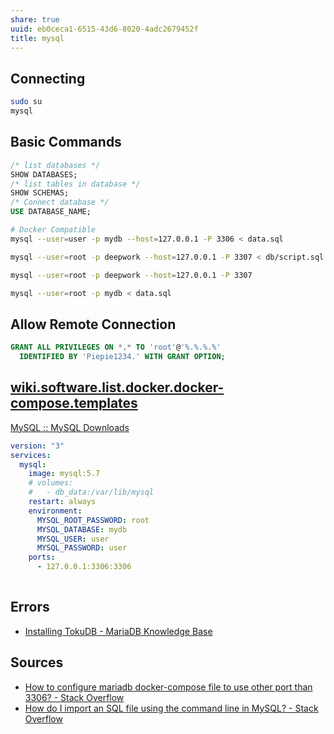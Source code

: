 ```yaml
---
share: true
uuid: eb0ceca1-6515-43d6-8020-4adc2679452f
title: mysql
---
```

## Connecting

``` bash
sudo su
mysql
```

## Basic Commands

``` sql
/* list databases */
SHOW DATABASES;
/* list tables in database */
SHOW SCHEMAS;
/* Connect database */
USE DATABASE_NAME;
```

``` bash
# Docker Compatible
mysql --user=user -p mydb --host=127.0.0.1 -P 3306 < data.sql

mysql --user=root -p deepwork --host=127.0.0.1 -P 3307 < db/script.sql

mysql --user=root -p deepwork --host=127.0.0.1 -P 3307

mysql --user=root -p mydb < data.sql


```

## Allow Remote Connection

``` sql
GRANT ALL PRIVILEGES ON *.* TO 'root'@'%.%.%.%' 
  IDENTIFIED BY 'Piepie1234.' WITH GRANT OPTION;
```
## [wiki.software.list.docker.docker-compose.templates](/undefined)

[MySQL :: MySQL Downloads](https://www.mysql.com/downloads/)

``` yaml
version: "3"
services:
  mysql:
    image: mysql:5.7
    # volumes:
    #   - db_data:/var/lib/mysql
    restart: always
    environment:
      MYSQL_ROOT_PASSWORD: root
      MYSQL_DATABASE: mydb
      MYSQL_USER: user
      MYSQL_PASSWORD: user
    ports:
      - 127.0.0.1:3306:3306
  
```

## Errors

* [Installing TokuDB - MariaDB Knowledge Base](https://mariadb.com/kb/en/installing-tokudb/)

## Sources

* [How to configure mariadb docker-compose file to use other port than 3306? - Stack Overflow](https://stackoverflow.com/questions/56212960/how-to-configure-mariadb-docker-compose-file-to-use-other-port-than-3306)
* [How do I import an SQL file using the command line in MySQL? - Stack Overflow](https://stackoverflow.com/questions/17666249/how-do-i-import-an-sql-file-using-the-command-line-in-mysql)